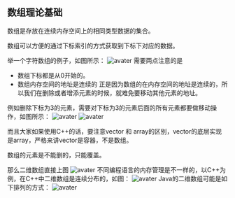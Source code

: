 ## 数组理论基础
数组是存放在连续内存空间上的相同类型数据的集合。

数组可以方便的通过下标索引的方式获取到下标下对应的数据。

举一个字符数组的例子，如图所示：
![avater](https://camo.githubusercontent.com/8553f690a09674acca02d88b29eeb07f8e866c4c570f5d9cb8ad6348d9b3a176/68747470733a2f2f636f64652d7468696e6b696e672e63646e2e626365626f732e636f6d2f706963732f2545372541452539372545362542332539352545392538302539412545352538352542332545362539352542302545372542422538342e706e67)
需要两点注意的是

* 数组下标都是从0开始的。
* 数组内存空间的地址是连续的
正是因为数组的在内存空间的地址是连续的，所以我们在删除或者增添元素的时候，就难免要移动其他元素的地址。

例如删除下标为3的元素，需要对下标为3的元素后面的所有元素都要做移动操作，如图所示：
![avater](https://camo.githubusercontent.com/5ed219469f018778166b7a25162e11d67f094a91ad9efccc38297948ed2831d8/68747470733a2f2f636f64652d7468696e6b696e672e63646e2e626365626f732e636f6d2f706963732f254537254145253937254536254233253935254539253830253941254535253835254233254536253935254230254537254242253834312e706e67)
![avater](https://camo.githubusercontent.com/5ed219469f018778166b7a25162e11d67f094a91ad9efccc38297948ed2831d8/68747470733a2f2f636f64652d7468696e6b696e672e63646e2e626365626f732e636f6d2f706963732f254537254145253937254536254233253935254539253830253941254535253835254233254536253935254230254537254242253834312e706e67)

而且大家如果使用C++的话，要注意vector 和 array的区别，vector的底层实现是array，严格来讲vector是容器，不是数组。

数组的元素是不能删的，只能覆盖。

那么二维数组直接上图
![avater](https://camo.githubusercontent.com/2356180f8ff8503bd2832c29c9143037cabc90d38170234a024454accb72d3c8/68747470733a2f2f636f64652d7468696e6b696e672e63646e2e626365626f732e636f6d2f706963732f254537254145253937254536254233253935254539253830253941254535253835254233254536253935254230254537254242253834322e706e67)
不同编程语言的内存管理是不一样的，以C++为例，在C++中二维数组是连续分布的，如图：
![avater](https://camo.githubusercontent.com/40fada317edfebea5d76c3fb1832b53d7fdc630f796b4aa1e2763dd2aef7dbb9/68747470733a2f2f696d672d626c6f672e6373646e696d672e636e2f32303231303331303135303634313138362e706e67)
Java的二维数组可能是如下排列的方式：
![avater](https://camo.githubusercontent.com/a34dd28b3cad0da5f44c70134f0dc8e84b0e18bef0c10c629140abc4e5fe1be0/68747470733a2f2f696d672d626c6f672e6373646e696d672e636e2f32303230313231343131313633313834342e706e67)